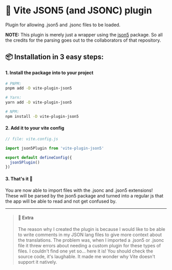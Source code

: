 # 🔌 Vite JSON5 (and JSONC) plugin
Plugin for allowing .json5 and .jsonc files to be loaded.

**NOTE:** This plugin is merely just a wrapper using the [json5](https://github.com/json5/json5) package. So all the credits for the parsing goes out to the collaborators of that repository.

## 📦 Installation in 3 easy steps:

#### 1. Install the package into to your project

```bash
# PNPM:
pnpm add -D vite-plugin-json5

# Yarn:
yarn add -D vite-plugin-json5

# NPM:
npm install -D vite-plugin-json5
```

#### 2. Add it to your vite config

```js
// file: vite.config.js

import json5Plugin from 'vite-plugin-json5'

export default defineConfig({
  json5Plugin()
})
```

#### 3. That's it 🎉

You are now able to import files with the .jsonc and .json5 extensions!
These will be parsed by the json5 package and turned into a regular js that the app will be able to read and not get confused by.

---

> #### 🍕 Extra 
> 
> The reason why I created the plugin is because I would like to be able to write comments in my JSON lang files to 
give more context about the translations. The problem was, when I imported a .json5 or .jsonc file it threw errors about needing a custom plugin for
these types of files. I couldn't find one yet so... here it is! You should check the source code, it's laughable. It made me wonder why Vite doesn't 
support it natively.
